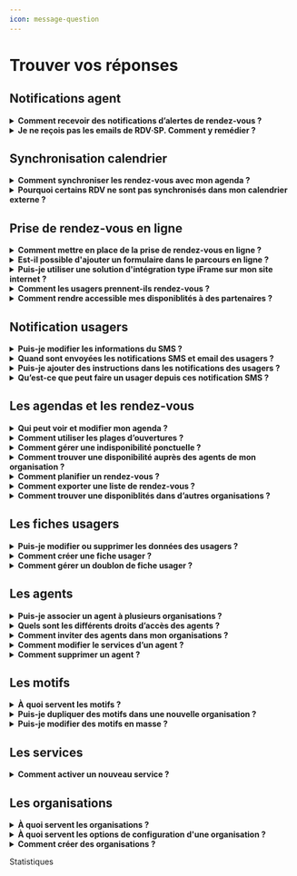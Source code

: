 ```yaml
---
icon: message-question
---
```


# Trouver vos réponses

## Notifications agent

<details>

<summary><strong>Comment recevoir des notifications d’alertes de rendez-vous ?</strong></summary>

Cette fonctionnalité permet de recevoir des notifications par email lorsqu’un rendez-vous est ajouté, modifié ou annulé dans un agenda. Elle répond au besoin des agents souhaitant être alertés en cas de changement dans leur planning.

Vous pouvez personnaliser vos préférences de notification dans l’onglet _**Mon Compte**_, accessible en cliquant sur votre prénom en haut à droite de votre calendrier.

<figure><img src="../.gitbook/assets/image (1).png" alt=""><figcaption></figcaption></figure>

Chaque email contient une pièce jointe au format **ICS**, compatible avec la plupart des logiciels de calendrier. Votre calendrier externe reconnaîtra automatiquement ces mises à jour, bien que certains logiciels demandent une validation manuelle des modifications.

</details>

<details>

<summary><strong>Je ne reçois pas les emails de RDV·SP. Comment y remédier ?</strong></summary>

### Votre client mail classe nos emails en spam

Les emails provenant de l’adresse RDV Service Public peuvent être classifiés à tort comme du spam par votre client mail (Outlook, Thunderbird, etc).

**Solution** : Dans votre boîte e-mail, vérifiez les dossiers « spam » ou « indésirables ». En complément, vous pouvez signaler l’adresse RDV Service Public comme n’étant pas un spam. De cette façon, vous recevrez les e-mails RDV Services Publics directement

### Un autre logiciel de filtrage d’email classe nos emails en spam

Le domaine RDV Service Public peut être bloqué par un outil de protection des e-mails, tel que **MailinBlack**.

**Solution** : Autorisez notre adresse e-mail en suivant ces étapes :

* Connectez-vous à votre interface MailinBlack.
* Sur la page principale, sélectionnez l’onglet « Newsletter »
* Cliquez sur l’icône de droite et autorisez les adresses du domaine @rdv-solidarites.fr / @rdv-service-public.fr / @rdv-aide-numerique.fr
* Confirmez en validant le message "Autoriser les messages de ces domaines".

Cette autorisation est appliquée à titre individuel et vos collègues auront potentiellement le même problème. Vous pouvez suggérer au responsable technique de votre administration de consulter [cette page](../toutes-les-notions/informations-pour-les-dsi.md) pour corriger ce problème pour tout le monde.

### Un problème temporaire sur les serveurs de RDV Service Public empêche l’envoi des emails

Il arrive que les serveurs de RDV Service Public rencontrent des ralentissements ou soient temporairement inaccessibles.

**Solution** :  Vous pouvez suivre en temps réel l'évolution du dysfonctionnement sur notre [page de statut](https://rdv-service-public.instatus.com).

### Un problème temporaire sur les serveurs de votre système informatique (SI) empêche la réception des emails

Il peut arriver que le système d’information ou le réseau interne sur lequel vous naviguez rencontre des ralentissements ou soit inacessible temporairement.

**Solution** :&#x20;

* Contactez le service informatique
* Vous pouvez effectuer les tests suivants pour comprendre si le problème vient du SI de votre service ou de RDV Service Public :
  * Demander à un collègue de vous envoyer un e-mail
  * Envoyez-vous un e-mail depuis une adresse personnelle (Gmail, Outlook, etc.)

Si le problème est lié au SI de votre service, nous ne pourrons malheureusement pas intervenir directement.

### Votre adresse a été bloquée par notre fournisseur d’envoi d’e-mails

Votre adresse e-mail peut être bloquée par notre fournisseur d’envoi.&#x20;

Cette situation peut se produire dans deux cas :&#x20;

* vous avez cliqué sur les liens de nos e-mails qui vous permettent de vous désabonner
* le serveur mail de votre SI a refusé la réception des emails envoyés par RDV Service Public car il les considérant comme du spam. Cela se produit suite à une classification manuelle d’un de nos mails comme du spam par un agent au sein de votre SI, ou par une classification automatique.

**Solution** :  Envoyez-nous un e-mail à [support@rdv-service-public.fr](mailto:support@rdv-service-public.fr)

Si vous vous retrouvez dans cette situation, il est probable que plusieurs de vos collègues soient dans la même situation. Vous pouvez suggérer aux responsables techniques de votre SI de consulter le sinformations ci-dessous pour corriger le problème durablement et à l’échelle de tout votre service :&#x20;

### Les emails de RDV Service Public ne sont pas reçus par les agents

Si un des agents de votre service rencontre ce genre de problèmes de réception d’emails, il est probable que d’autres le rencontrent à leur tour. En tant que responsable technique vous avez la possibilité de configurer le SI pour corriger ces problèmes pour tous les agents.

Le but est de faire en sorte que les serveurs mails du SI ne refusent jamais les emails envoyés par RDV Service Public. L’idée est de mettre dans des listes d’acceptations tous les emails émis par RDV Service Public (on parle aussi de _whitelists_).

Il faut le cas échéant faire cette configuration à deux niveaux :&#x20;

* le système de détection de spam natif du serveur mail de votre SI
* le(s) logiciel(s) de filtrage d’email branchés sur votre serveur comme MailInBlack

Le plus robuste est d’ajouter dans les listes d’acceptations l’adresse IP suivante,  nous envoyons tous nos emails depuis cette adresse :

```
212.146.241.127
```

Si vous ne trouvez pas l’option pour ajouter une IP dans une liste d’acceptation, vous pouvez en repli ajouter les domaines émetteurs suivants comme domaines de confiance  :&#x20;

```
reply.demo.rdv-solidarites.fr
reply.staging.rdv-service-public.fr
reply.rdv-service-public.fr
reply.demo.rdv-aide-numerique.fr
reply.demo.rdv-service-public.fr
reply.rdv-aide-numerique.fr
rdv-aide-numerique.fr
rdv-service-public.fr
reply.rdv-solidarites.fr
email.rdv-solidarites.fr
rdv-solidarites.fr
```

N’hésitez pas à nous contacter à support@rdv-service-public.fr pour que nous puissions vous aider à faire ces configurations.

</details>

## Synchronisation calendrier

<details>

<summary><strong>Comment synchroniser les rendez-vous avec mon agenda ?</strong></summary>

Cette fonctionnalité permet d'envoyer les informations des rendez-vous planifié dans un agenda extérieur à RDV Service Public. Elle répond au besoin de faire afficher les rendez-vous planifié dans un agenda du quotidien, souvent utilisé dans les administrations pour gérer leur quotidien métier en dehors des rendez-vous (réunion d'équipe etc ...)

#### Notes générales&#x20;

RDV Service Public propose différents mécanismes de synchronisation. Voici quelques remarques importantes valables pour tous les mécanismes :

* Pour protéger les données personnelles de vos usagers, les événements envoyés à votre logiciel de calendrier externe ne contiendront que le motif, l'adresse du rendez-vous et un lien vers les détails dans RDV Service Public ;&#x20;
* Nous proposons de synchroniser les créations, changements et annulations depuis RDV Service Public vers les logiciels de calendrier externes mais pas l’inverse. Si vous supprimez un RDV depuis votre logiciel de calendrier externe, cela ne sera pas répercuté dans RDV Service Public et l’usager n’en sera pas averti.

#### S**ynchronisation par email**

Cette synchronisation envoie un email pour chaque création, modification ou annulation de RDV.&#x20;

Chaque email contient une pièce jointe au format ICS, un format largement supporté. Votre logiciel de calendrier externe reconnaîtra ces emails et mettra automatiquement à jour les évènements dans votre calendrier. Certains logiciels de calendrier demandent « d’accepter » chaque modification.

Vous pouvez modifier vos préférences de notifications email dans l’espace « Mon Compte » accessible en cliquant sur votre prénom en haut à droite depuis votre vue calendrier.

#### **Synchronisation Outlook (Microsoft 365)**

Une application Microsoft 365 permet de synchroniser vos RDV vers votre agenda Outlook. Cette application ne fonctionne que pour les versions d’Outlook hébergées par Microsoft, pas pour les versions hébergées sur site.

Vous trouverez plus d’informations sur cette page :&#x20;

[synchronisation-outlook-microsoft-365.md](../toutes-les-notions/synchronisation-outlook-microsoft-365.md "mention")

#### **Synchronisation Webcal**

Webcal est un protocole largement supporté par les logiciels de calendrier.&#x20;

Nous vous fournissons une URL individuelle fournissant le contenu de votre agenda au format ICS. Cette URL peut être récupérée depuis dans l’espace « Mon Compte » accessible en cliquant sur votre prénom en haut à droite depuis votre vue calendrier. Il suffit de copier cette URL dans votre logiciel de calendrier externe et la synchronisation se fera automatiquement.

Si vous synchronisez votre agenda RDV Solidarités avec Google Agenda, la mise à jour peut prendre jusqu'à 12 heures. Avec le calendrier Outlook, l'affichage est plus rapide, généralement dans l'heure suivant la prise de rendez-vous.

La synchronisation WebCal n’est pas instantanée. \
\
La fréquence de mise à jour dépend de chaque logiciel de calendrier externe. Avec Google Agenda par exemple, la mise à jour peut prendre jusqu’à 12h. Avec Outlook, cette fréquence est généralement d’environ une heure mais chaque logiciel peut se comporter différemment.

#### Synchronisation spécifique Outlook

Il existe deux grandes versions d'Outlook :&#x20;

* Outlook hébergé à distance, aussi appelé Microsoft 365
* Outlook hébergé sur place par l’administration, aussi appelé Microsoft Exchange

Nous avons un prototype de synchronisation spécifique pour la version hébergée à distance (Microsoft 365). N’hésitez pas à nous contacter si vous souhaitez l’expérimenter sur votre territoire.&#x20;

Nous ne fournissons pour l’instant pas de solution spécifique pour Outlook hébergé sur place (Microsoft Exchange). Certaines structures utilisant RDV Service Public et ce type d’Outlook ont cependant mis en place des solutions via webhooks (voir ci-dessous).

#### Synchronisation via webhooks

Cette solution demande du développement spécifique en interne par votre DSI.

Les webhooks sont une manière de communiquer entre deux systèmes d’information. Nous proposons d’émettre des webhooks vers le SI de votre organisation.&#x20;

Il est possible de développer un logiciel dans votre SI pour recevoir ces webhooks et mettre à jour les calendriers des agents en conséquence. Cette solution est déjà en place dans plusieurs structures utilisant RDV Service Public.

Vous trouverez des informations techniques ici : [https://github.com/betagouv/rdv-service-public/blob/production/docs/api/webhooks/api-notifications-webhooks.md](https://github.com/betagouv/rdv-service-public/blob/production/docs/api/webhooks/api-notifications-webhooks.md)

</details>

<details>

<summary><strong>Pourquoi certains RDV ne sont pas synchronisés dans mon calendrier externe ?</strong></summary>

Les raisons de ce genre de problèmes dépendent du type de synchronisation avec votre calendrier externe (voir question précédente).

Le mécanisme de synchronisation le plus répandu est celui utilisant les emails avec des pièces-jointes ICS. Dans ce cas, la raison la plus fréquente pour laquelle une partie des RDV ne se synchronisent pas c’est que vos préférences de notifications par mail sont trop restrictives.

<figure><img src="../.gitbook/assets/image (2).png" alt=""><figcaption></figcaption></figure>

cf cette question pour apprendre à modifier ces préférences :

[#comment-recevoir-des-notifications-dalertes-de-rendez-vous](trouver-vos-reponses.md#comment-recevoir-des-notifications-dalertes-de-rendez-vous "mention")

</details>

## Prise de rendez-vous en ligne

<details>

<summary><strong>Comment mettre en place de la prise de rendez-vous en ligne ?</strong></summary>

Cette fonctionnalité permet aux usagers d’accéder aux disponibilités de votre organisation et de planifier un rendez-vous en toute autonomie, depuis un ordinateur ou un téléphone.

Pour activer cette option, trois étapes sont nécessaires :

* **Configurer des motifs ouverts à la réservation en ligne**

Dans les paramètres des motifs, sélectionnez au moins un motif et activez l’option _**Ouvert aux agents, aux prescripteurs et aux usagers**_. Vous pouvez également définir un délai minimum et maximum de réservation et ajouter des instructions personnalisées dans l’onglet _**Instruction et notification**_.

* **Configurer une plage d’ouverture**

Créez une plage d’ouverture en y associant des motifs configurés pour la réservation en ligne. Ces motifs sont identifiés par une pastille spécifique dans l’écran de suivi des motifs.

* **Partager votre URL de prise de rendez-vous**

Un lien URL est disponible dans le menu _**Réservation en ligne**_. Ce lien permet aux usagers et prescripteurs d’accéder directement à vos disponibilités via un navigateur web. Vous pouvez partager cette URL ou l’intégrer dans différents supports, tels que votre site internet ou une plaquette numérique.

</details>

<details>

<summary><strong>Est-il possible d'ajouter un formulaire dans le parcours en ligne ?</strong></summary>

Il n'est pas possible d'intégrer de formulaire ou de questionnaire en amont du choix du créneaux. Cette fonctionnalité n'exsite pas encore dans notre solution. Toutefois, vous pouvez personnaliser un message d'instruction qui s'affichera dans le parcours de prise de rendez-vous en ligne. Ce message est personnalisable motif par motif.&#x20;

Pour ajouter un message d'instruction :&#x20;

* Sélectionner un motif à modifier depuis _**paramètre**_ puis _**motif**_&#x20;
* Accéder à l'onglet _**notifications et instructions**_&#x20;
* Compléter le champ _**instructions affichées avant la prise de rendez-vous**_

Ces informations apparaîtront entre la sélection du lieu de rendez-vous et du créneau de rendez-vous dans le parcours en ligne.&#x20;

</details>

<details>

<summary><strong>Puis-je utiliser une solution d'intégration type iFrame sur mon site internet ?</strong> </summary>

Nous ne proposons pas encore ce type d'intégration. Nous proposons une intégration simple via un URL à intégrer dans votre site internet :&#x20;

* Soit directement en corps de texte d'une page web
* Soit via un bouton CTA avec l'URL en hyperlien.&#x20;

</details>

<details>

<summary><strong>Comment les usagers prennent-ils rendez-vous ?</strong></summary>

Les usagers peuvent prendre rendez-vous en ligne si cette option est activée et que vous avez partagé votre lien de réservation. Ce lien peut être diffusé sur votre site web ou tout autre support.

Une fois sur la plateforme, ils pourront :

* Choisir un service et un motif de rendez-vous.&#x20;
* Sélectionner un créneau disponible
* S’identifier pour confirmer leur rendez-vous.

Deux options d’identification :

1. **FranceConnect** : les informations de contact sont récupérées automatiquement. C'est le parcours le plus rapide et sécurisé.&#x20;
2. **Création de compte** : si l’usager ne passe pas par FranceConnect, il doit renseigner son nom, prénom, email et (optionnellement) son numéro de téléphone. Un email de vérification lui sera envoyé, et en cliquant sur le lien de vérificatio présent dans le mail, il sera redirigé vers son parcours et pourra finaliser son rendez-vous.&#x20;

</details>

<details>

<summary><strong>Comment rendre accessible mes disponiblités à des partenaires ?</strong> </summary>

La fonctionnalité **prescripteur** permet à un partenaire extérieur (ex. : association, administration, collectivité) de planifier des rendez-vous pour un usager dans vos disponibilités. Cela facilite le parcours des usagers en permettant à différentes entités administratives de rediriger les usagers vers un rendez-vous dans votre structure.&#x20;

#### **Comment ça fonctionne ?**

* **Configuration** : Activez des motifs de rendez-vous ouverts à la réservation en ligne dans vos disponibilités.
* **Partage de l'URL** : Envoyez l'URL de réservation en ligne à vos partenaires.&#x20;

Des notifications seront envoyées une fois le rendez-vous planifié :&#x20;

* **Prescripteur** : Reçoit un e-mail de confirmation du rendez-vous.
* **Usager** : Reçoit une confirmation et un rappel 48 heures avant le rendez-vous.
* **Professionnel** : Le rendez-vous apparaît dans son agenda, avec synchronisation possible.

**Que doit faire un prescripteur ?**

* Accéder à la prise de rendez-vous en ligne et réaliser le parcours &#x20;
* Cliquer sur _**Je suis un prescripteur qui oriente un bénéficiaire**_ lors du dernier écran d'authentification usager.&#x20;
* Saisir les coordonnées prescripteurs et celles de l'usager.
* Confirmer le rendez-vous. Un récapitulatif sera généré à la fin.

</details>

## Notification usagers

<details>

<summary><strong>Puis-je modifier les informations du SMS ?</strong> </summary>

Il n’est pas possible de modifier le modèle SMS : le nombre de caractères pour les SMS est limité. Aussi certaines informations comme le nom du motif peut porter atteinte à l’usager. Nous avons donc fait le choix de limiter les informations présentes dans le SMS.&#x20;

</details>

<details>

<summary><strong>Quand sont envoyées les notifications SMS et email des usagers ?</strong></summary>

Cette fonctionnalité permet d'automatiser les informations de rendez-vous à vos usagers. Elle répond à plusieurs besoins agents et usagers. Elle permet de diminuer l'absentéisme et d'éviter les manipulation de rappel chronophage pour les agents. Elle permet aussi à l'usager de garder une trace des informations du rendez-vous dans son téléphone.&#x20;

Plusieurs actions déclenchent l'envoi de SMS :&#x20;

* Une notification de **confirmation** est envoyée immédiatement après la création du rendez-vous.
* Une notification de **rappel** est envoyée à l'usager 48h avant le rendez-vous (hors jours fériés et dimanches).
* Une notification de **rendez-vous modifié** : l'usager reçoit immédiatement une notification en cas de modification du rendez-vous.
* Une notification de **rendez-vous annulé** : l'usager reçoit immédiatement une notification en cas d'annulation du rendez-vous. Si l'usager est à l'origine de l'annulation, il doit le faire au moins 4 heures avant l'heure prévue du rendez-vous.

</details>

<details>

<summary><strong>Puis-je ajouter des instructions dans les notifications des usagers ?</strong> </summary>

Vous pouvez ajouter des instructions dans les notifications emails que recevront les usagers. Ces instructions peuvent être personnalisées motif par motif.&#x20;

Pour ajouter des instructions dans les notification email :&#x20;

* Sélectionner un motif à modifier depuis _**paramètre**_  puis _**motif**_&#x20;
* Accéder à l'onglet  _**notifications et instructions**_&#x20;
* Compléter le champ _**instructions affichées après la prise de rendez-vous**_

Ces informations apparaîtront à 3 niveaux :&#x20;

* Dans le dernier écran de confirmation du parcours usager&#x20;
* Dans la notification email de création et de rappel usager
* Dans la note d'information accessible depuis l'URL du SMS

</details>

<details>

<summary><strong>Qu’est-ce que peut faire un usager depuis ces notification SMS ?</strong></summary>

Chaque usager recevra une notification par SMS et/ou email.

* Le SMS contiendra un lien _**Infos/Annulation**_.
* En cliquant dessus, il accèdera à une page web où il devra saisir les trois premières lettres de son nom de famille.
* S'il les saisit correctement, il verra un récapitulatif de son rendez-vous avec les instructions associées ainsi que les informations de contact de votre organisation.&#x20;

Un bouton  _**Annuler le rendez-vous**_ lui permettra d’annuler sans vous contacter, jusqu’à **4 heures avant** l’heure prévue. Au-delà, il devra vous contacter via les informations de contact disponible dans le récapitulatif de rendez-vous. &#x20;

</details>

## Les agendas et les rendez-vous

<details>

<summary><strong>Qui peut voir et modifier mon agenda ?</strong> </summary>

Par défaut, seuls les agents de votre service et de votre organisation peuvent consulter et planifier des rendez-vous dans votre agenda. De plus, les agents du service secrétariat de votre organisation ont un accès étendu : ils peuvent voir, modifier et planifier des rendez-vous de tous les agendas.&#x20;

</details>

<details>

<summary><strong>Comment utiliser les plages d’ouvertures ?</strong></summary>

Les plages d’ouverture permettent de définir les disponibilités d’un agent. Une fois configurées, elles simplifient la prise de rendez-vous : les agents peuvent directement rechercher un créneau via le bouton _**Trouver un RDV**_, évitant ainsi une consultation fastidieuse des agendas individuels.

Pour créer une plage d’ouverture :&#x20;

* &#x20;Accédez au menu  _**Plages d’ouverture**_ dans l’onglet  _**Planning**_
* Cliquer sur  _**Créer une plage d’ouverture**_

Lors de la création, sélectionnez un ou plusieurs motifs pour indiquer les types de rendez-vous possibles. Cette option est particulièrement utile si certains motifs nécessitent du matériel spécifique.

Si un motif est ouvert à la réservation en ligne, la plage d’ouverture sera accessible aux réservations en ligne depuis votre url de prise de rendez-vous en ligne.&#x20;

Vous pouvez créer une plage exceptionnelle (pour un jour unique) ou récurrente (tous les jours de la semaine). Pour une répétition, indiquez d’abord les horaires, puis cochez l’option _**Répéter**_.

Les plages d’ouverture de plus d’un an sont automatiquement supprimées.

</details>

<details>

<summary><strong>Comment gérer une indisponibilité ponctuelle ?</strong></summary>

Les indisponibilités permettent de signaler vos absences ponctuelles ou régulières à vos collègues et aux usagers. Cette fonctionnalité évite de modifier les plages d'ouvertures en cas d'indisponiblité ponctuelle des agents. Si une indisponibilité couvre la période d'une plage d'ouverture, les disponibilités de cette période seront supprimées.

Pour créer une indisponibilité :

* Accédez au menu _**planning**_
* Sélectionnez _**indisponibilité**_
* Cliquez sur  _**créer une indisponibilité**_&#x20;
* Renseignez les informations demandées

Vous pouvez configurer des absences ponctuelles ou récurrentes en utilisant l'option _**répéter**_.

Les indisponibilités apparaissent en gris sur votre agenda et ceux de vos collègues.&#x20;

Pour une indisponibilité récurrente, il n'est pas possible de supprimer une seule occurrence. Vous devrez supprimer l'indisponibilité récurrente entière et en créer une nouvelle excluant l'occurrence non désirée.

</details>

<details>

<summary><strong>Comment trouver une disponibilité auprès des agents de mon organisation ?</strong></summary>

Le bouton _**Trouver un rendez-vous**_ permet de rechercher rapidement des disponibilités dans votre organisation ou service, évitant ainsi une consultation manuelle des agendas.

Pour utiliser cette fonctionnalité :&#x20;

* Cliquez sur _**Trouver un rendez-vous**_ pour accéder au moteur de recherche.
* Spécifiez vos critères : service, motif, agent, lieu et date.
* Cliquez sur _**Afficher les créneaux**_ pour voir les disponibilités correspondantes.

Conditions d’accès :

* Disponible uniquement si les agents ont configuré leurs plages d’ouverture.
* **Administrateurs et secrétariats** : accès à toutes les disponibilités.
* **Agents simples** : accès uniquement aux créneaux de leur service.

Si plusieurs agents sont disponibles sur le même créneau et motif, la première disponibilité enregistrée sera sélectionnée.

</details>

<details>

<summary><strong>Comment planifier un rendez-vous ?</strong></summary>

Après avoir sélectionné une disponibilité via _**Trouver un RDV**_, vous passerez à la planification du rendez-vous :&#x20;

* **Associer un usager** :&#x20;

Recherchez l’usager en tapant les premières lettres de son nom ou prénom. Vous verrez les fiches usagers de votre organisation et, de façon partiellement masquée, celles d’autres organisations de votre territoire. **Plusieurs usagers peuvent être ajoutés à un rendez-vous.**

* **Vérifier et modifier les informations** :

Un récapitulatif s’affiche avec la date, l’heure, l’agent et le lieu du rendez-vous. **Chaque champ peut être modifié si nécessaire.**

* **Gérer les notifications :**&#x20;

Un dernier récap vous permet d’activer ou désactiver les notifications pour ce rendez-vous.

</details>

<details>

<summary><strong>Comment exporter une liste de rendez-vous ?</strong></summary>

Le **statut d’agent administrateur** permet d’extraire les statistiques de votre organisation au format **.xls**, en complément de leur visualisation dans l’onglet _**Statistiques**_.

#### Pour exporter les données :

* Accédez au menu _**Liste des RDV**_.
* Compléter les différents champ pour affiner les critères de votre export&#x20;
* Cliquer sur _**rafraichir la liste**_&#x20;
* Cliquez sur _**Exporter**_ après avoir renseigné vos critères.
* Retrouvez vos exports dans la page _**Vos exports**_, accessible depuis votre compte (en haut à droite).

**L’extraction se fait par organisation. Si vous en gérez plusieurs, vous devez effectuer une exportation pour chacune.**

</details>

<details>

<summary><strong>Comment trouver une disponiblités dans d’autres organisations ?</strong></summary>

Vous pouvez permettre aux agents de planifier des rendez-vous dans d'autres organisations si vous disposez de plusieurs organisations. Ce parcours est possible par la fonctionnalité _**prescripteur**_**.**&#x20;

Elle permet aux agents de partager leurs disponibilités et de planifier des rendez-vous dans **toutes les organisations** de leur territoire.

Pour configurer :&#x20;

Il est nécessaire de configurer vos motifs _**ouvert aux prescripteur**_ depuis l'écran de configuration des motifs. Plus précisément, depuis l'onglet _**réservation en ligne**_ présent dans l'écran de configuration des motifs.&#x20;

Pour l’utiliser :&#x20;

Si des motifs ouverts aux prescripteurs ont été configurés, vous pouvez accéder aux disponibilités d’autres organisations via _**Trouver un rendez-vous**_ :

* Cliquer sur _**Élargir votre recherche**_.
* Sélectionner les informations du rendez-vous (motif, lieu, créneau, usagers).
* Cliquer sur **C**_**onfirmer le RDV**_ pour finaliser le rendez-vous.&#x20;

</details>

## Les fiches usagers

<details>

<summary><strong>Puis-je modifier ou supprimer les données des usagers ?</strong> </summary>

Vous pouvez supprimer ou modifier les données des usagers. Sur la fiche des usagers, des options Modifier et Supprimer sont prévues à cet effet. Si aucunes modifications n’est apportée et que l’usager n’a pris aucun RDV durant deux ans, alors ses données seront supprimées automatiquement.

</details>

<details>

<summary><strong>Comment créer une fiche usager ?</strong></summary>

Pour créer une fiche :&#x20;

* Dans le menu _**Usager**_, cliquez sur _**Créer un usager**_ ou depuis le parcours _**Trouver un RDV**_ cliquer sur _**Créer un usager**_
* Seuls le nom et le prénom sont obligatoires.
* La fiche sera rattachée à **l’organisation de l’agent** qui l’a créée.
* Cliquez sur _**Créer usager**_ pour valider.

**Pensez à vérifier l’orthographe des noms et prénoms pour éviter les doublons !**&#x20;

Une fois créée, la fiche contient :

* Les **informations générales** de l’usager.
* Son **historique** et le **statut de ses rendez-vous**.
* Une option pour l’**inviter à créer un compte**, afin qu’il puisse **modifier ses infos** et **gérer ses rendez-vous** en autonomie depuis son esapce personnel.&#x20;

</details>

<details>

<summary><strong>Comment gérer un doublon de fiche usager ?</strong></summary>

Les doublons peuvent apparaître lorsque :

* Un professionnel crée une fiche **sans e-mail**, puis l’usager crée un compte avec une adresse e-mail.
* Une faute de frappe lors d’une recherche fait croire qu’aucune fiche n’existe.

**L’outil ne fusionne pas automatiquement les fiches, car l’unicité repose uniquement sur l’e-mail.**

Pour fusionner des fiches usagers :&#x20;

* Accéder au menu _**Usagers**_.
* Cliquer sur _**Fusionner deux usagers**_.
* Entrer le nom de l’usager en double dans chaque colonne.
* Comparez les fiches : **Différences en orange**, **similitudes en vert**.
* Sélectionnez les informations à conserver.
* Validez pour créer une **fiche unique fusionnée**.

</details>

## Les agents

<details>

<summary><strong>Puis-je associer un agent à plusieurs organisations ?</strong> </summary>

Un agent peut être associé à plusieurs organisations. Cette association lui donnera accès aux agendas des agents rattachés à son service dans chacune de ces organisations. Seul un agent administrateur de territoire peut associer un agent à plusieurs organisations.

Pour ajouter un agent à plusieurs organisations :&#x20;

* Accéder à votre _**Espace Admin**_&#x20;
* Sélectionner _**Agent**_&#x20;
* Choisissez l'agent à modifier. Vous trouverez en bas de page les options d'affectations à de nouvelles organisations.

</details>

<details>

<summary><strong>Quels sont les différents droits d’accès des agents ?</strong></summary>

#### **Agent Basique**

L'**Agent Basique** a accès aux fonctionnalités de planification de rendez-vous. Il peut :

* Créer des fiches usagers,
* Planifier des rendez-vous
* Créer des plages d'ouvertures&#x20;
* Rechercher des disponibilités dans les agendas de ses collègues

**Sa visibilité est limitée aux agents de son service et de son organisation. Pour associer un agent à plusieurs services ou organisations.**&#x20;

#### **Agent Admin**

L'**Agent Admin** a une **visibilité étendue** sur toutes les organisations auxquelles il est associé. Il peut :

* Rechercher des disponibilités dans tous les services de son organisation,
* Accéder à l'onglet **Paramètres** pour créer des motifs, lieux et inviter des agents,
* Être associé à plusieurs organisations.

#### **Agent Admin de Territoire**

L'**Agent Admin de Territoire** a une **visibilité totale** sur tous les agendas du territoire et tous les services/organisations. Il a également accès aux paramètres de tous les services et organisations du territoire et peut :

* Modifier les droits d'accès des agents,
* Créer des organisations et former des équipes.

**Plusieurs Agents Admin de Territoire peuvent être définis.**&#x20;

#### **Agent Secrétariat**

Un **Agent du service secrétariat** bénéficie de droits de visibilité supérieurs. Il peut :

* Rechercher des disponibilités sur tous les agendas de l'organisation mais avec des droits d'un agent basique.&#x20;
* Planifier des rendez-vous dans n'importe quel agenda de l'organisation (tous services confondus).\
  Sa principale fonction est de planifier des rendez-vous, mais il peut aussi planifier dans son propre agenda.

**Un Agent Admin doit ouvrir les motifs de prise de rendez-vous pour les agents du service secrétariat s'ils doivent réaliser des rendez-vous.**&#x20;

</details>

<details>

<summary><strong>Comment inviter des agents dans mon organisations ?</strong></summary>

Pour inviter un agent :&#x20;

* Allez dans _**Paramètres**_ puis _**Agents**_
* Cliquez sur _**Inviter un agent**_
* Choisissez un niveau d'accès
* Entrez l’adresse e-mail de l'agent
* Enfin, sélectionnez un service auquel associer l'agent
* Il recevra une invitation pour créer son compte. Une fois l’invitation acceptée, l'agent devra créer un mot de passe pour se connecter

**Si vous invitez un agent dans plusieurs organisations, chaque invitation sera validée automatiquement après la première, sans nouvel email d'invitation.**&#x20;

</details>

<details>

<summary><strong>Comment modifier le services d’un agent ?</strong></summary>

Pour modifier le service d'un agent :&#x20;

* Accéder à votre _**Espace Admin**_
* Cliquer sur _**agent**_ et sélectionner _**modifier**_&#x20;
* Associer l'agent à un ou plusieurs services pour définir ses droits d'accès

**Seul un agent admin de territoire pour modifier les services d'un agent.**&#x20;

</details>

<details>

<summary><strong>Comment supprimer un agent ?</strong> </summary>

Pour supprimer un agent :&#x20;

* Allez dans _**Paramètres**_ puis _**Agents**_.
* Cliquez sur l’icône _**Supprimer**_ à côté de l'agent.
* Si l'agent a des rendez-vous à venir, une alerte vous empêchera de le supprimer. Vous devrez réaffecter ces rendez-vous avant de supprimer l'agent.

**Les agents inactifs (non connectés depuis 30 jours) auront l’étiquette "inactif" à côté de leur nom.**

</details>

## Les motifs

<details>

<summary><strong>À</strong> <strong>quoi servent les motifs ?</strong> </summary>

Le motif est la raison du rendez-vous. Il permet de catégoriser les prises de rendez-vous, d’informer l’agent sur le contenu attendu et d’affiner les options (présentiel, téléphone, visio, option de prise de rendez-vous en ligne). Il permet également une configuration fine des disponibilités des agents selon leurs compétences ou capacités dans leurs plages d'ouverture.&#x20;

</details>

<details>

<summary><strong>Puis-je dupliquer des motifs dans une nouvelle organisation ?</strong> </summary>

Vous pouvez dupliquer des motifs déjà créé dans une autre organisation. Cette fonctionnalité permet de répliquer une configuration dans une autre organisation en s'évitant de créer de nouveau tous les motifs.&#x20;

Pour dupliquer un motif :&#x20;

* Accéder à vos motifs depuis _**paramètres**_ puis _**motifs**_&#x20;
* Cliquer sur l'émoticône _**dupliquer**_ à droite de chaque motif
* Sélectionner l'organisation dans laquelle dupliquer le motif
* Au besoin, modifier des configurations du motif&#x20;

</details>

<details>

<summary><strong>Puis-je modifier des motifs en masse ?</strong> </summary>

Vous pouvez modifier des par lot. Cette fonctionnalité permet de changer des configurations pour plusieurs motifs en même temps et ainsi gagner du temps.&#x20;

Pour modifier des motifs en masse :&#x20;

* Accéder à votre _**Espace Admin**_&#x20;
* Sélectionner _**motif**_&#x20;
* Filtrer et rechercher les motifs à modifier et sélectionner les par lot.&#x20;
* Cliquer sur _**modifier les motifs**_&#x20;

**Seul un agent admin de territoire peut modifier des motif en masse.**&#x20;

</details>

## Les services&#x20;

<details>

<summary><strong>Comment activer un nouveau service ?</strong> </summary>

Par défaut, lors de la création de votre compte, un seul service sera actif dans votre territoire. Vous pourrez activer d'autres services pour y associer des agents selon vos besoins.

Pour activer un nouveau service :&#x20;

* Accéder à votre _**Espace Admin**_&#x20;
* Sélectionner _**services**_
* Sélectionner les services que vous souhaitez activer parmi la liste&#x20;
* Cliquer sur _**enregistrer**_ en bas de page

**Seul un agent admin de territoire peut activer de nouveaux services.** &#x20;

</details>

## Les organisations

<details>

<summary><strong>À quoi servent les organisations ?</strong></summary>

Les organisations permettent de gérer différents sites de rendez-vous au sein de la même entité administrative. Par exemple, une commune peut avoir plusieurs organisations : mairie, CCAS, médiathèque, etc. Cette fonctionnalité est utile si vous souhaitez créer des cloisonnements entre les agents de votre structure.&#x20;

En effet, créer plusieurs organisations permet de **cloisonner** vos agents selon le lieu d'exercice de leurs missions. Un agent d'une organisation (A) n’aura pas accès aux agendas ni aux options d’une autre organisation (B). Bien que vous pouvez, au besoin, associer un agent à plusieurs organisations.&#x20;

</details>

<details>

<summary><strong>À quoi servent les options de configuration d'une organisation ?</strong> </summary>

Une fois l'organisation créée, vous allez pouvoir compléter plusieurs informations depuis le menu paramètre > organisation :&#x20;

* **Nom :**&#x20;
* **Téléphone :**&#x20;
* **Email :**&#x20;
* **Site web :**&#x20;
* **Horaires :**&#x20;

Seul le nom est obligatoire. Toutefois, vous pouvez enrichir ces informations. Elles apparaîtront dans le parcours des prises de rendez-vous en ligne des usagers ainsi que dans le récapitualtif des informations du rendez-vous accessible depuis le SMS ou l'email reçu par les usagers.&#x20;

Ces informations aideront l'usager à vous contacter s'il veut annuler son rendez-vous au moins 4 heures à l'avance. En effet, passé ce délai, l'annulation n'est plus possible.

</details>

<details>

<summary><strong>Comment créer des organisations ?</strong></summary>

Pour créer une nouvelle organisation :&#x20;

* Allez dans le menu _**Espace Admin**_
* Cliquez sur _**Organisations**_ puis sur _**Créer une organisation**_.
* L'agent admin de territoire qui crée l'organisation devient automatiquement le premier agent associé.
* Cet agent admin pourra ensuite inviter d'autres agents dans cette organisation si nécessaire.

**Seul un agent admin de territoire peut créer des organisations.**&#x20;

</details>



Statistiques
